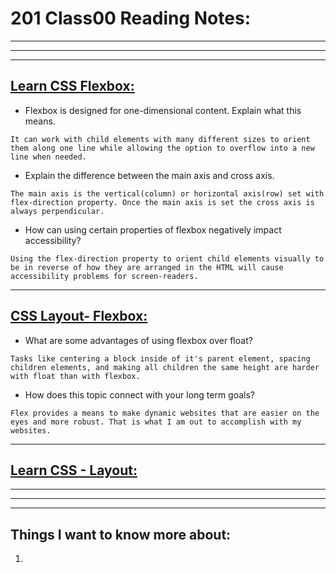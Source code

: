 # **201 Class00 Reading Notes:**
---
---
---

## [**Learn CSS Flexbox:**](https://web.dev/learn/css/flexbox/)

* Flexbox is designed for one-dimensional content. Explain what this means.

```
It can work with child elements with many different sizes to orient them along one line while allowing the option to overflow into a new line when needed.
```

* Explain the difference between the main axis and cross axis.

```
The main axis is the vertical(column) or horizontal axis(row) set with flex-direction property. Once the main axis is set the cross axis is always perpendicular.
```

* How can using certain properties of flexbox negatively impact accessibility?

```
Using the flex-direction property to orient child elements visually to be in reverse of how they are arranged in the HTML will cause accessibility problems for screen-readers.
```

---

## [**CSS Layout- Flexbox:**](https://developer.mozilla.org/en-US/docs/Learn/CSS/CSS_layout/Flexbox)

* What are some advantages of using flexbox over float?

```
Tasks like centering a block inside of it's parent element, spacing children elements, and making all children the same height are harder with float than with flexbox.
```

* How does this topic connect with your long term goals?

```
Flex provides a means to make dynamic websites that are easier on the eyes and more robust. That is what I am out to accomplish with my websites.
```

---

## [**Learn CSS - Layout:**](https://web.dev/learn/css/layout/)

---
---
---
## **Things I want to know more about:**

1. 

